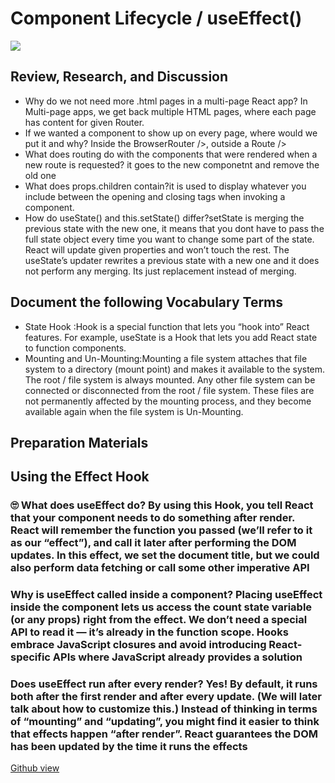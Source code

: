 # Component Lifecycle / useEffect()

![](https://1.bp.blogspot.com/-eL2sbdeL9Qc/XdPR4RscrjI/AAAAAAAAVfc/zVXHv6vrPsswu5sZhGCYeOUAEZVGapSxgCLcBGAsYHQ/s1600/React-Components-Lifecycle.png)

## Review, Research, and Discussion

+ Why do we not need more .html pages in a multi-page React app? In Multi-page apps, we get back multiple HTML pages, where each page has content for given Router.
+ If we wanted a component to show up on every page, where would we put it and why? Inside the BrowserRouter />, outside a Route />
+ What does routing do with the components that were rendered when a new route is requested? it goes to the new componetnt and remove the old one
+ What does props.children contain?it is used to display whatever you include between the opening and closing tags when invoking a component.
+ How do useState() and this.setState() differ?setState is merging the previous state with the new one, it means that you dont have to pass the full state object every time you want to change some part of the state. React will update given properties and won’t touch the rest. The useState’s updater rewrites a previous state with a new one and it does not perform any merging. Its just replacement instead of merging.

## Document the following Vocabulary Terms

+ State Hook :Hook is a special function that lets you “hook into” React features. For example, useState is a Hook that lets you add React state to function components.
+ Mounting and Un-Mounting:Mounting a file system attaches that file system to a directory (mount point) and makes it available to the system. The root / file system is always mounted. Any other file system can be connected or disconnected from the root / file system. These files are not permanently affected by the mounting process, and they become available again when the file system is Un-Mounting.

## Preparation Materials

## Using the Effect Hook

### 🙄 What does useEffect do? By using this Hook, you tell React that your component needs to do something after render. React will remember the function you passed (we’ll refer to it as our “effect”), and call it later after performing the DOM updates. In this effect, we set the document title, but we could also perform data fetching or call some other imperative API

### Why is useEffect called inside a component? Placing useEffect inside the component lets us access the count state variable (or any props) right from the effect. We don’t need a special API to read it — it’s already in the function scope. Hooks embrace JavaScript closures and avoid introducing React-specific APIs where JavaScript already provides a solution

### Does useEffect run after every render? Yes! By default, it runs both after the first render and after every update. (We will later talk about how to customize this.) Instead of thinking in terms of “mounting” and “updating”, you might find it easier to think that effects happen “after render”. React guarantees the DOM has been updated by the time it runs the effects

[Github view](https://github.com/sbkhaloof/growthmindsit)
